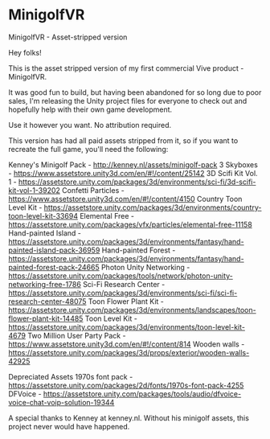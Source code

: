 # MinigolfVR
MinigolfVR - Asset-stripped version

Hey folks!

This is the asset stripped version of my first commercial Vive product - MinigolfVR. 

It was good fun to build, but having been abandoned for so long due to poor sales, I'm releasing the Unity project files for everyone to check out and hopefully help with their own game development.

Use it however you want. No attribution required.


This version has had all paid assets stripped from it, so if you want to recreate the full game, you'll need the following:

Kenney's Minigolf Pack - http://kenney.nl/assets/minigolf-pack
3 Skyboxes - https://www.assetstore.unity3d.com/en/#!/content/25142
3D Scifi Kit Vol. 1 - https://assetstore.unity.com/packages/3d/environments/sci-fi/3d-scifi-kit-vol-1-39202
Confetti Particles - https://www.assetstore.unity3d.com/en/#!/content/4150
Country Toon Level Kit - https://assetstore.unity.com/packages/3d/environments/country-toon-level-kit-33694
Elemental Free - https://assetstore.unity.com/packages/vfx/particles/elemental-free-11158
Hand-painted Island - https://assetstore.unity.com/packages/3d/environments/fantasy/hand-painted-island-pack-36959
Hand-painted Forest - https://assetstore.unity.com/packages/3d/environments/fantasy/hand-painted-forest-pack-24665
Photon Unity Networking - https://assetstore.unity.com/packages/tools/network/photon-unity-networking-free-1786
Sci-Fi Research Center - https://assetstore.unity.com/packages/3d/environments/sci-fi/sci-fi-research-center-48075
Toon Flower Plant Kit - https://assetstore.unity.com/packages/3d/environments/landscapes/toon-flower-plant-kit-14485
Toon Level Kit - https://assetstore.unity.com/packages/3d/environments/toon-level-kit-4679
Two Million User Party Pack - https://www.assetstore.unity3d.com/en/#!/content/814
Wooden walls - https://assetstore.unity.com/packages/3d/props/exterior/wooden-walls-42925

Depreciated Assets
1970s font pack - https://assetstore.unity.com/packages/2d/fonts/1970s-font-pack-4255
DFVoice - https://assetstore.unity.com/packages/tools/audio/dfvoice-voice-chat-voip-solution-19344



A special thanks to Kenney at kenney.nl. Without his minigolf assets, this project never would have happened.

